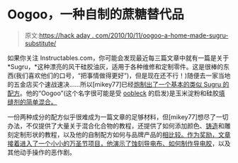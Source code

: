 # Oogoo，一种自制的蔗糖替代品

> 原文:[https://hack aday . com/2010/10/11/oogoo-a-home-made-sugru-substitute/](https://hackaday.com/2010/10/11/oogoo-a-home-made-sugru-substitute/)

如果你关注 Instructables.com，你可能会发现最近每三篇文章中就有一篇是关于 *Sugru，*这种漂亮的风干硅胶油灰，适用于各种维修和定制零件。这是很棒的东西(我们喜欢他们的口号，“把事情做得更好”)，但是现在还不行！)随便去一家当地的五金店买个速战速决……所以[mikey77]已经[炮制出了一个基本的类似 Sugru 的配方](http://www.instructables.com/id/How-To-Make-Your-Own-Sugru-Substitute/)。他的“Oogoo”(这个名字很可能是受 [oobleck](http://en.wikipedia.org/wiki/Oobleck) 的启发)是玉米淀粉和硅胶[填缝剂的简单混合。](http://hackaday.com/2009/10/13/daft-punk-replica-helmet/)

一份两种成分的配方似乎很难成为一篇文章的足够材料，但[mikey77]想尽了一切办法，不仅提供了大量关于混合化合物的教程，还提供了如何添加颜色、[铸造](http://hackaday.com/2010/02/12/transparent-rubber-enclosures/)和雕刻定制形状的教程，以及他的自制配方如何与品牌产品的[相比较。作为奖励，文章接着进入了一个小小的万圣节项目，他演示了蚀刻导电布、如何制作](http://hackaday.com/2009/12/04/sugru-moldable-silicone-adhesive/)[导电胶](http://hackaday.com/2009/08/25/wire-glue/)，以及其他动手操作的恶作剧。
